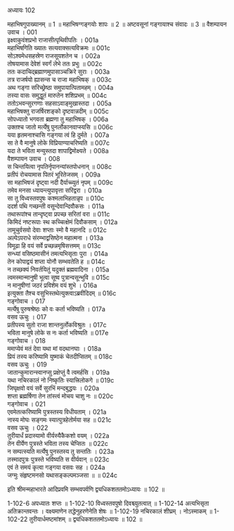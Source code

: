 अध्यायः 102

महाभिषगुपाख्यानम् ॥ 1 ॥ महाभिषग्गङ्गयोः शापः ॥ 2 ॥ अष्टवसूनां गङ्गायाश्च संवादः ॥ 3 ॥
वैशम्पायन उवाच ।	001  
इक्ष्वाकुवंशप्रभो राजासीत्पृथिवीपतिः ।	001a  
महाभिषगिति ख्यातः सत्यवाक्सत्यविक्रमः ॥	001c  
सोऽश्वमेधसहस्रेण राजसूयशतेन च ।	002a  
तोषयामास देवेशं स्वर्गं लेभे ततः प्रभुः ॥	002c  
ततः कदाचिद्ब्रह्माणमुपासाञ्चक्रिरे सुराः ।	003a  
तत्र राजर्षयो ह्यासन्स च राजा महाभिषक् ॥	003c  
अथ गङ्गा सरिच्छ्रेष्ठा समुपायात्पितामहम् ।	004a  
तस्या वासः समुद्धूतं मारुतेन शशिप्रभम् ॥	004c  
ततोऽभवन्सुरगणाः सहसाऽवाङ्मुखास्तदा ।	005a  
महाभिषक्तु राजर्षिरशङ्को दृष्टवान्नदीम् ॥	005c  
सोपध्यातो भगवता ब्रह्मणा तु महाभिषक् ।	006a  
उक्तश्च जातो मर्त्येषु पुनर्लोकानवाप्स्यसि ॥	006c  
यया हृतमनाश्चासि गङ्गया त्वं हि दुर्मते ।	007a  
सा ते वै मानुषे लोके विप्रियाण्याचरिष्यति ॥	007c  
यदा ते भविता मन्युस्तदा शापाद्विमोक्ष्यते ।	008a  
वैशम्पायन उवाच ।	008  
स चिन्तयित्वा नृपतिर्नृपानन्यांस्तपोधनान् ॥	008c  
प्रतीपं रोचयामास पितरं भूरितेजसम् ।	009a  
सा महाभिषजं दृष्ट्वा नदी दैर्याच्च्युतं नृपम् ॥	009c  
तमेव मनसा ध्यायन्त्युपावृत्ता सरिद्वरा ।	010a  
सा तु विध्वस्तवपुषः कश्मलाभिहतान्नृप ॥	010c  
ददर्श पथि गच्छन्ती वसून्देवान्दिवौकसः ।	011a  
तथारूपांश्च तान्दृष्ट्वा प्रपच्छ सरितां वरा ॥	011c  
किमिदं नष्टरूपाः स्थ कच्चित्क्षेमं दिवौकसाम् ।	012a  
तामूचुर्वसवो देवाः शप्ताः स्मो वै महानदि ॥	012c  
अल्पेऽपराधे संरम्भाद्वसिष्ठेन महात्मना ।	013a  
विमूढा हि वयं सर्वे प्रच्छन्नमृषिसत्तमम् ॥	013c  
सन्ध्यां वसिष्ठमासीनं तमत्यभिसृताः पुरा ।	014a  
तेन कोपाद्वयं शप्ता योनौ सम्भवतेति ह ॥	014c  
न तच्छक्यं निवर्तयितुं यदुक्तं ब्रह्मवादिना ।	015a  
त्वमस्मान्मानुषी भूत्वा सूष्व पुत्रान्वसून्भुवि ॥	015c  
न मानुषीणां जठरं प्रविशेम वयं शुभे ।	016a  
इत्युक्ता तैश्च वसुभिस्तथेत्युक्त्वाऽब्रवीदिदम् ॥	016c  
गङ्गोवाच ।	017  
मर्त्येषु पुरुषश्रेष्ठः को वः कर्ता भविष्यति ।	017a  
वसव ऊचुः ।	017  
प्रतीपस्य सुतो राजा शान्तनुर्लोकविश्रुतः ।	017c  
भविता मानुषे लोके स नः कर्ता भविष्यति ॥	017e  
गङ्गोवाच ।	018  
ममाप्येवं मतं देवा यथा मां वदथानघाः ।	018a  
प्रियं तस्य करिष्यामि युष्माकं चेतदीप्सितम् ॥	018c  
वसव ऊचुः ।	019  
जातान्कुमारान्स्वानप्सु प्रक्षेप्तुं वै त्वमर्हसि ।	019a  
यथा नचिरकालं नो निष्कृतिः स्यात्त्रिलोकगे ॥	019c  
जिघृक्षवो वयं सर्वे सुरभिं मन्दबुद्धयः ।	020a  
शप्ता ब्रह्मर्षिणा तेन तांस्त्वं मोचय चाशु नः ॥	020c  
गङ्गोवाच ।	021  
एवमेतत्करिष्यामि पुत्रस्तस्य विधीयताम् ।	021a  
नास्य मोघः सङ्गमः स्यात्पुत्रहेतोर्मया सह ॥	021c  
वसव ऊचुः ।	022  
तुरीयार्धं प्रदास्यामो वीर्यस्यैकैकशो वयम् ।	022a  
तेन वीर्येण पुत्रस्ते भविता तस्य चेप्सितः ॥	022c  
न सम्पत्स्यति मर्त्येषु पुनस्तस्य तु सन्ततिः ।	023a  
तस्मादपुत्रः पुत्रस्ते भविष्यति स वीर्यवान् ॥	023c  
एवं ते समयं कृत्वा गङ्गया वसवः सह ।	024a  
जग्मुः संहृष्टमनसो यथासङ्कल्पमञ्जसा ॥ ॥	024c  

इति श्रीमन्महाभारते आदिप्रवमि सम्भवपर्वणि द्व्यधिकशततमोऽध्यायः ॥ 102 ॥

1-102-6 अपध्यातः शप्तः ॥ 1-102-10 विध्वस्तवपुषो दिवश्च्युतत्वात् ॥ 1-102-14 अत्यभिसृता अतिक्रान्तवन्तः । वक्ष्यमाणेन तद्धेनुहरणेनेति शेषः ॥ 1-102-19 नचिरकालं शीघ्रम् । नोऽस्माकम् ॥ 1-102-22 तुरीयार्धमष्टमांशम् ॥ द्व्यधिकशततमोऽध्यायः ॥ 102 ॥
